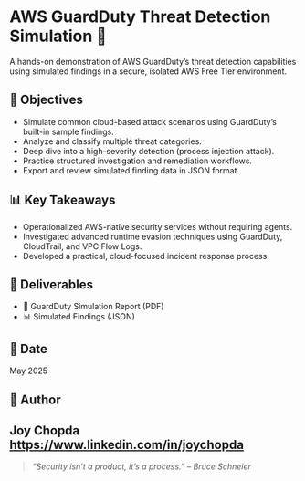 # AWS GuardDuty Threat Detection Simulation 🚨

A hands-on demonstration of AWS GuardDuty’s threat detection capabilities using simulated findings in a secure, isolated AWS Free Tier environment.

## 📌 Objectives
- Simulate common cloud-based attack scenarios using GuardDuty’s built-in sample findings.
- Analyze and classify multiple threat categories.
- Deep dive into a high-severity detection (process injection attack).
- Practice structured investigation and remediation workflows.
- Export and review simulated finding data in JSON format.

## 📊 Key Takeaways
- Operationalized AWS-native security services without requiring agents.
- Investigated advanced runtime evasion techniques using GuardDuty, CloudTrail, and VPC Flow Logs.
- Developed a practical, cloud-focused incident response process.

## 📑 Deliverables
- 📄 GuardDuty Simulation Report (PDF)
- 📊 Simulated Findings (JSON)

## 📅 Date
May 2025

## 👤 Author
Joy Chopda 
https://www.linkedin.com/in/joychopda
---

> *“Security isn’t a product, it’s a process.” – Bruce Schneier*

